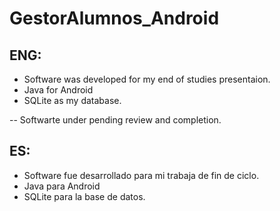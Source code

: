 # GestorAlumnos_Android

## ENG: 
- Software was developed for my end of studies presentaion. 
- Java for Android
- SQLite as my database.

-- Softwarte under pending review and completion. 

## ES:
- Software fue desarrollado para mi trabaja de fin de ciclo. 
- Java para Android
- SQLite para la base de datos. 

